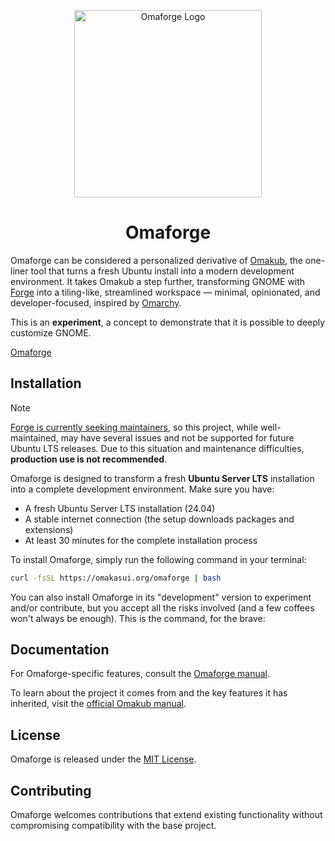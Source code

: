 <p align="center">
  <img src="https://omakasui.org/assets/images/omaforge-logo.png" alt="Omaforge Logo" height="300" width="300" />
</p>

<h1 align="center">Omaforge</h1>

Omaforge can be considered a personalized derivative of [Omakub](https://omakub.org), the one-liner tool that turns a fresh Ubuntu install into a modern development environment. It takes Omakub a step further, transforming GNOME with [Forge](https://github.com/forge-ext/forge) into a tiling-like, streamlined workspace — minimal, opinionated, and developer-focused, inspired by [Omarchy](https://omarchy.org).

This is an **experiment**, a concept to demonstrate that it is possible to deeply customize GNOME.

[Omaforge](https://github.com/user-attachments/assets/d3eaf4d6-bb14-4553-8250-29bd90c3d8cc)

## Installation

> [!NOTE]
>
> [Forge is currently seeking maintainers](https://github.com/forge-ext/forge?tab=readme-ov-file#forge-needs-a-new-maintainer), so this project, while well-maintained, may have several issues and not be supported for future Ubuntu LTS releases. Due to this situation and maintenance difficulties, **production use is not recommended**.

Omaforge is designed to transform a fresh **Ubuntu Server LTS** installation into a complete development environment. Make sure you have:

- A fresh Ubuntu Server LTS installation (24.04)
- A stable internet connection (the setup downloads packages and extensions)
- At least 30 minutes for the complete installation process

To install Omaforge, simply run the following command in your terminal:

```bash
curl -fsSL https://omakasui.org/omaforge | bash
```

You can also install Omaforge in its "development" version to experiment and/or contribute, but you accept all the risks involved (and a few coffees won't always be enough). This is the command, for the brave:

## Documentation

For Omaforge-specific features, consult the [Omaforge manual](https://manuals.omakasui.org/omaforge).

To learn about the project it comes from and the key features it has inherited, visit the [official Omakub manual](https://manuals.omamix.org/1/read).

## License

Omaforge is released under the [MIT License](https://opensource.org/licenses/MIT).

## Contributing

Omaforge welcomes contributions that extend existing functionality without compromising compatibility with the base project.
